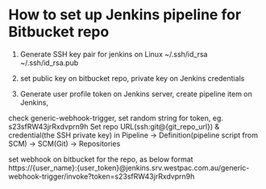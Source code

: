 # How to set up Jenkins pipeline for Bitbucket repo

1. Generate SSH key pair for jenkins on Linux 
   ~/.ssh/id_rsa
   ~/.ssh/id_rsa.pub
   
2. set public key on bitbucket repo,
   private key on Jenkins credentials
   
   
3. Generate user profile token on Jenkins server,
create pipeline item on Jenkins,

check generic-webhook-trigger, set random string for token, eg. s23sfRW43jrRxdvprn9h
Set repo URL(ssh:git@{git_repo_url}) & credential(the SSH private key) in Pipeline -> Definition(pipeline script from SCM) -> SCM(Git) -> Repositories


set webhook on bitbucket for the repo, as below format
https://{user_name}:{user_token}@jenkins.srv.westpac.com.au/generic-webhook-trigger/invoke?token=s23sfRW43jrRxdvprn9h

